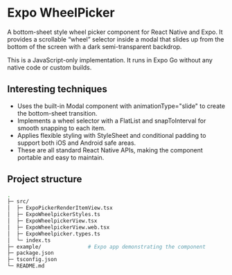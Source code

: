 
# Expo WheelPicker

A bottom-sheet style wheel picker component for React Native and Expo.
It provides a scrollable “wheel” selector inside a modal that slides up from the bottom of the screen with a dark semi-transparent backdrop.

This is a JavaScript-only implementation. It runs in Expo Go without any native code or custom builds.
## Interesting techniques

- Uses the built-in Modal component with animationType="slide" to create the bottom-sheet transition.
- Implements a wheel selector with a FlatList and snapToInterval for smooth snapping to each item.
- Applies flexible styling with StyleSheet and conditional padding to support both iOS and Android safe areas.
- These are all standard React Native APIs, making the component portable and easy to maintain.
## Project structure

```bash
.
├─ src/
│  ├─ ExpoPickerRenderItemView.tsx
│  ├─ ExpoWheelpickerStyles.ts
│  ├─ ExpoWheelpickerView.tsx
│  ├─ ExpoWheelpickerView.web.tsx
│  ├─ ExpoWheelpicker.types.ts
│  └─ index.ts
├─ example/               # Expo app demonstrating the component
├─ package.json
├─ tsconfig.json
└─ README.md
```